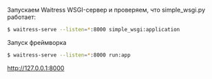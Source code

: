 Запускаем Waitress WSGI-сервер и проверяем, что simple_wsgi.py работает:
```sh
$ waitress-serve --listen=*:8000 simple_wsgi:application
```


Запуск фреймворка 
```sh
$ waitress-serve --listen=*:8000 run:app
```

http://127.0.0.1:8000
